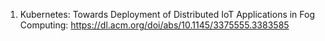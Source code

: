 1. Kubernetes: Towards Deployment of Distributed IoT Applications in Fog Computing: https://dl.acm.org/doi/abs/10.1145/3375555.3383585